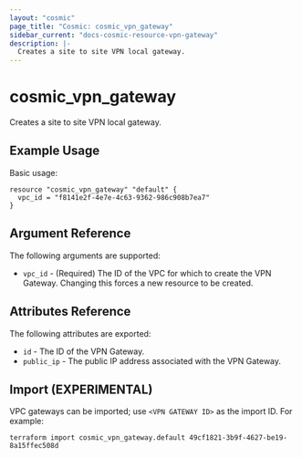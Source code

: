 ```yaml
---
layout: "cosmic"
page_title: "Cosmic: cosmic_vpn_gateway"
sidebar_current: "docs-cosmic-resource-vpn-gateway"
description: |-
  Creates a site to site VPN local gateway.
---
```


# cosmic_vpn_gateway

Creates a site to site VPN local gateway.

## Example Usage

Basic usage:

```hcl
resource "cosmic_vpn_gateway" "default" {
  vpc_id = "f8141e2f-4e7e-4c63-9362-986c908b7ea7"
}
```

## Argument Reference

The following arguments are supported:

* `vpc_id` - (Required) The ID of the VPC for which to create the VPN Gateway.
    Changing this forces a new resource to be created.

## Attributes Reference

The following attributes are exported:

* `id` - The ID of the VPN Gateway.
* `public_ip` - The public IP address associated with the VPN Gateway.

## Import (EXPERIMENTAL)

VPC gateways can be imported; use `<VPN GATEWAY ID>` as the import ID. For
example:

```shell
terraform import cosmic_vpn_gateway.default 49cf1821-3b9f-4627-be19-8a15ffec508d
```
